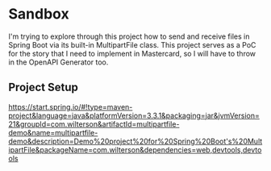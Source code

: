# Sandbox
I'm trying to explore through this project how to send and receive files in Spring Boot via its built-in MultipartFile class. This project serves as a PoC for the story that I need to implement in Mastercard, so I will have to throw in the OpenAPI Generator too.

## Project Setup
https://start.spring.io/#!type=maven-project&language=java&platformVersion=3.3.1&packaging=jar&jvmVersion=21&groupId=com.wilterson&artifactId=multipartfile-demo&name=multipartfile-demo&description=Demo%20project%20for%20Spring%20Boot's%20MultipartFile&packageName=com.wilterson&dependencies=web,devtools,devtools